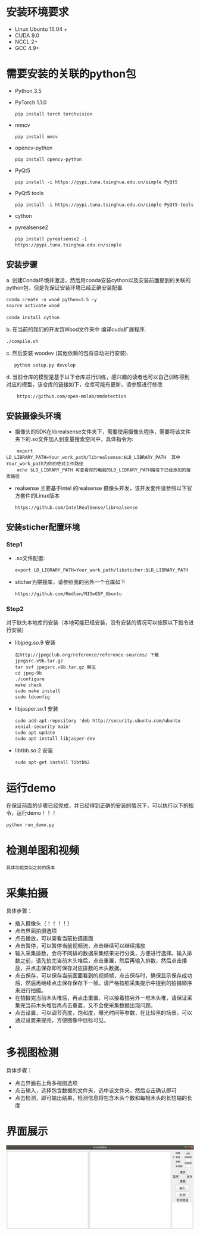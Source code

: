 #  安装环境要求
- Linux Ubuntu 16.04 +
- CUDA 9.0
- NCCL 2+
- GCC 4.9+
  
#  需要安装的关联的python包
- Python 3.5
- PyTorch 1.1.0
  
    ```
    pip install torch torchvision
    ```
- mmcv
 
    ```
    pip install mmcv
    ```
- opencv-python
  
    ```
    pip install opencv-python
    ```
- PyQt5
   
    ```
    pip install -i https://pypi.tuna.tsinghua.edu.cn/simple PyQt5
    ```
- PyQt5 tools
  
    ```
    pip install -i https://pypi.tuna.tsinghua.edu.cn/simple PyQt5-tools
    ```
- cython

- pyrealsense2
  
    ```
    pip install pyrealsense2 -i https://pypi.tuna.tsinghua.edu.cn/simple
    ```

## 安装步骤
a. 创建Conda环境并激活，然后用conda安装cython以及安装前面提到的关联的python包，但是先保证安装环境已经正确安装配置

```shell
conda create -n wood python=3.5 -y
source activate wood

conda install cython
```

b. 在当前的我们的开发包Wood文件夹中 编译cuda扩展程序.

```shell
./compile.sh
```

c. 然后安装 woodev (其他依赖的包将自动进行安装).

```shell
   python setup.py develop
```
d. 当前仓库的模型是基于以下仓库进行训练，感兴趣的读者也可以自己训练得到对应的模型，该仓库的链接如下，仓库可能有更新，请参照进行修改
```
    https://github.com/open-mmlab/mmdetection
```
## 安装摄像头环境
- 摄像头的SDK在librealsense文件夹下，需要使用摄像头程序，需要将该文件夹下的.so文件加入到变量搜索空间中，具体指令为:
```
    export LD_LIBRARY_PATH=Your_work_path/librealsense:$LD_LIBRARY_PATH  其中Your_work_path为你的绝对工作路径
    echo $LD_LIBRARY_PATH 可查看你的电脑的LD_LIBRARY_PATH路径下已经添加的搜索路径
```
- realsense 主要基于intel 的realsense 摄像头开发，该开发套件请参照以下官方套件的Linux版本
    ```
   https://github.com/IntelRealSense/librealsense
    ```

## 安装sticher配置环境
### Step1 
- .so文件配置:
    ```
    export LD_LIBRARY_PATH=Your_work_path/libsticher:$LD_LIBRARY_PATH
    ```
- sticher为拼接库，请参照我的另外一个仓库如下
    ```
    https://github.com/Hedlen/NISwGSP_Ubuntu
    ```
### Step2 
对于缺失本地库的安装（本地可能已经安装，没有安装的情况可以按照以下指令进行安装)
- libjpeg.so.9 安装
    ```
    在http://jpegclub.org/reference/reference-sources/ 下载 jpegsrc.v9b.tar.gz
    tar xvf jpegsrc.v9b.tar.gz 解压
	cd jpeg-9b
	./configure
	make check
	sudo make install
	sudo ldconfig
    ```
- libjasper.so.1 安装
    ```
	sudo add-apt-repository 'deb http://security.ubuntu.com/ubuntu xenial-security main'
	sudo apt update
	sudo apt install libjasper-dev
    ```
- libtbb.so.2 安装
    ```
	sudo apt-get install libtbb2
    ```
# 运行demo
在保证前面的步骤已经完成，并已经得到正确的安装的情况下，可以执行以下的指令，运行demo！！！
```
python run_demo.py
```

# 检测单图和视频

```
具体功能类似之前的版本
```
# 采集拍摄
具体步骤：
- 插入摄像头（！！！！）
- 点击界面拍摄选项
- 点击播放，可以查看当前拍摄画面
- 点击暂停，可以暂停当前视频流，点击继续可以继续播放
- 输入采集排数，会将不同排的数据采集结果进行分类，方便进行选择。输入排数之前，请先拍完当前木头堆后，点击重置，然后再输入排数，然后点击播放，并点击保存即可保存对应排数的木头数据。
- 点击保存，可以保存当前画面看到的视频帧，点击保存时，确保显示保存成功后，然后再继续点击保存保存下一帧。请严格按照采集提示中提到的拍摄顺序来进行拍摄。
- 在拍摄完当前木头堆后，再点击重置，可以接着拍另外一堆木头堆，请保证采集完当前木头堆后再点击重置，又不会使采集数据出现问题。
- 点击设置，可以调节亮度，饱和度，曝光时间等参数，在比较黑的场景，可以通过设置来提亮，方便图像中目标可见。
- 
# 多视图检测
具体步骤：
- 点击界面右上角多视图选项
- 点击输入，选择包含数据的文件夹，选中该文件夹，然后点击确认即可
- 点击检测，即可输出结果，检测信息将包含木头个数和每根木头的长短轴的长度

# 界面展示

![木头检测系统](ui/ui.png)



